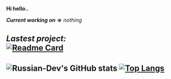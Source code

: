 **Hi hello..**

***Current working on*** **=>** _nothing_

***Lastest project:*** \
[![Readme Card](https://github-readme-stats.vercel.app/api/pin/?username=Russian-Dev&repo=UTubeToMP&theme=dark)](https://github.com/Russian-Dev/UTubeToMP)
---
![Russian-Dev's GitHub stats](https://github-readme-stats.vercel.app/api?username=Russian-Dev&count_private=true&show_icons=true&theme=dark) [![Top Langs](https://github-readme-stats.vercel.app/api/top-langs/?username=Russian-Dev&theme=dark)](https://github.com/oliiiiiiiiiiiii/github-readme-stats)
---

